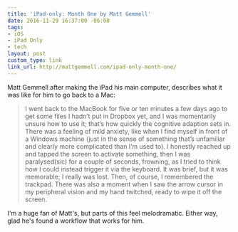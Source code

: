 ```yaml
---
title: 'iPad-only: Month One by Matt Gemmell'
date: 2016-11-29 16:37:00 -06:00
tags:
- iOS
- iPad Only
- tech
layout: post
custom_type: link
link_url: http://mattgemmell.com/ipad-only-month-one/
---
```


Matt Gemmell after making the iPad his main computer, describes what it was like for him to go back to a Mac:

> I went back to the MacBook for five or ten minutes a few days ago to get some files I hadn’t put in Dropbox yet, and I was momentarily unsure how to use it; that’s how quickly the cognitive adaption sets in. There was a feeling of mild anxiety, like when I find myself in front of a Windows machine (just in the sense of something that’s unfamiliar and clearly more complicated than I’m used to). I honestly reached up and tapped the screen to activate something, then I was paralysed(sic) for a couple of seconds, frowning, as I tried to think how I could instead trigger it via the keyboard. It was brief, but it was memorable; I really was lost. Then, of course, I remembered the trackpad. There was also a moment when I saw the arrow cursor in my peripheral vision and my hand twitched, ready to wipe it off the screen.

I'm a huge fan of Matt's, but parts of this feel melodramatic. Either way, glad he's found a workflow that works for him.
